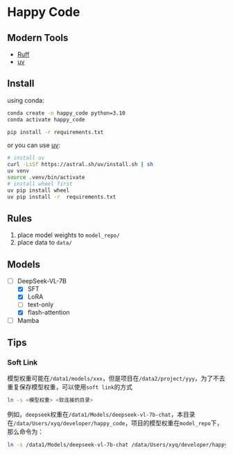 # Happy Code

## Modern Tools
- [Ruff](https://github.com/astral-sh/ruff)
- [uv](https://github.com/astral-sh/uv)


## Install
using conda:
```bash
conda create -n happy_code python=3.10
conda activate happy_code

pip install -r requirements.txt
```
or you can use [uv](https://github.com/astral-sh/uv):
```bash
# install uv
curl -LsSf https://astral.sh/uv/install.sh | sh
uv venv
source .venv/bin/activate
# install wheel first
uv pip install wheel
uv pip install -r  requirements.txt
```

## Rules
1. place model weights to `model_repo/`
2. place data to `data/`


## Models
- [ ] DeepSeek-VL-7B
  - [x] SFT
  - [x] LoRA
  - [ ] text-only
  - [x] flash-attention
- [ ] Mamba

## Tips
### Soft Link
模型权重可能在`/data1/models/xxx`，但是项目在`/data2/project/yyy`，为了不去重复保存模型权重，可以使用`soft link`的方式
```bash
ln -s <模型权重> <软连接的目录>
```

例如，`deepseek`权重在`/data1/Models/deepseek-vl-7b-chat`，本目录在`/data/Users/xyq/developer/happy_code`，项目的模型权重在`model_repo`下，那么命令为：
```bash
ln -s /data1/Models/deepseek-vl-7b-chat /data/Users/xyq/developer/happy_code/model_repo
```